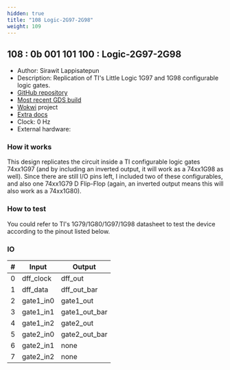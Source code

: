 ```yaml
---
hidden: true
title: "108 Logic-2G97-2G98"
weight: 109
---
```


## 108 : 0b 001 101 100 : Logic-2G97-2G98

* Author: Sirawit Lappisatepun
* Description: Replication of TI's Little Logic 1G97 and 1G98 configurable logic gates.
* [GitHub repository](https://github.com/Sirawit7205/tt02-2G97-2G98)
* [Most recent GDS build](https://github.com/Sirawit7205/tt02-2G97-2G98/actions/runs/3595755642)
* [Wokwi](https://wokwi.com/projects/341432030163108435) project
* [Extra docs]()
* Clock: 0 Hz
* External hardware: 



### How it works

This design replicates the circuit inside a TI configurable logic gates 74xx1G97 (and by including an inverted output, it will work as a 74xx1G98 as well). Since there are still I/O pins left, I included two of these configurables, and also one 74xx1G79 D Flip-Flop (again, an inverted output means this will also work as a 74xx1G80).

### How to test

You could refer to TI's 1G79/1G80/1G97/1G98 datasheet to test the device according to the pinout listed below.

### IO

| # | Input        | Output       |
|---|--------------|--------------|
| 0 | dff_clock  | dff_out |
| 1 | dff_data  | dff_out_bar |
| 2 | gate1_in0  | gate1_out |
| 3 | gate1_in1  | gate1_out_bar |
| 4 | gate1_in2  | gate2_out |
| 5 | gate2_in0  | gate2_out_bar |
| 6 | gate2_in1  | none |
| 7 | gate2_in2  | none |
